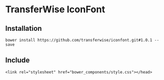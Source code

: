 # TransferWise IconFont

## Installation
`bower install https://github.com/transferwise/iconfont.git#1.0.1 --save`

## Include
```
<link rel="stylesheet" href="bower_components/style.css"></head>
```
